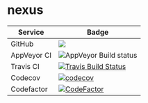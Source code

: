 # nexus

| Service | Badge |
| ------- | ----- |
| GitHub | ![](https://github.com/johron/nexus/workflows/.github/workflows/main.yml/badge.svg) |
| AppVeyor CI | ![AppVeyor Build status](https://ci.appveyor.com/api/projects/status/github/johron/nexus?svg=true)
| Travis CI   | [![Travis Build Status](https://travis-ci.com/johron/nexus.svg?branch=develop)](https://travis-ci.com/johron/nexus) |
| Codecov | [![codecov](https://codecov.io/gh/johron/nexus/branch/master/graph/badge.svg)](https://codecov.io/gh/johron/nexus) |
| Codefactor| [![CodeFactor](https://www.codefactor.io/repository/github/johron/nexus/badge)](https://www.codefactor.io/repository/github/johron/nexus) |

